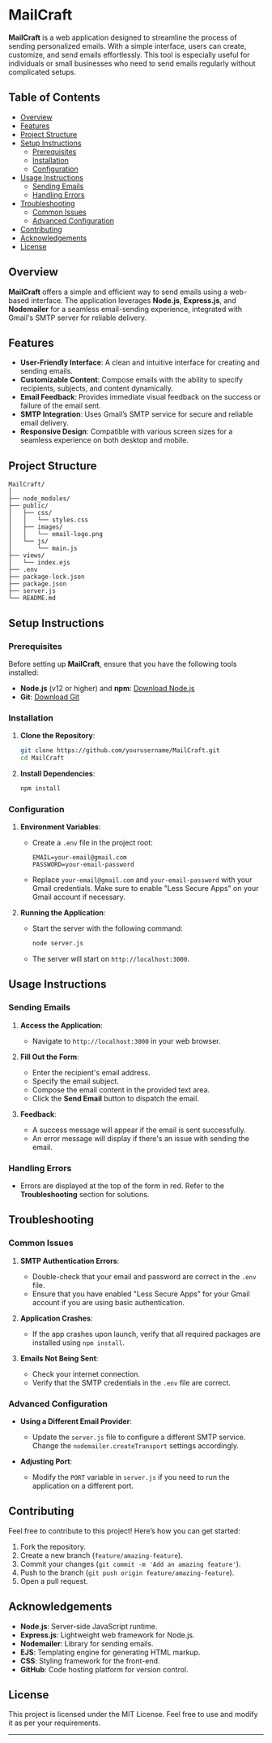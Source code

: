 # MailCraft

**MailCraft** is a web application designed to streamline the process of sending personalized emails. With a simple interface, users can create, customize, and send emails effortlessly. This tool is especially useful for individuals or small businesses who need to send emails regularly without complicated setups.

## Table of Contents
- [Overview](#overview)
- [Features](#features)
- [Project Structure](#project-structure)
- [Setup Instructions](#setup-instructions)
  - [Prerequisites](#prerequisites)
  - [Installation](#installation)
  - [Configuration](#configuration)
- [Usage Instructions](#usage-instructions)
  - [Sending Emails](#sending-emails)
  - [Handling Errors](#handling-errors)
- [Troubleshooting](#troubleshooting)
  - [Common Issues](#common-issues)
  - [Advanced Configuration](#advanced-configuration)
- [Contributing](#contributing)
- [Acknowledgements](#acknowledgements)
- [License](#license)

## Overview
**MailCraft** offers a simple and efficient way to send emails using a web-based interface. The application leverages **Node.js**, **Express.js**, and **Nodemailer** for a seamless email-sending experience, integrated with Gmail's SMTP server for reliable delivery.

## Features
- **User-Friendly Interface**: A clean and intuitive interface for creating and sending emails.
- **Customizable Content**: Compose emails with the ability to specify recipients, subjects, and content dynamically.
- **Email Feedback**: Provides immediate visual feedback on the success or failure of the email sent.
- **SMTP Integration**: Uses Gmail’s SMTP service for secure and reliable email delivery.
- **Responsive Design**: Compatible with various screen sizes for a seamless experience on both desktop and mobile.

## Project Structure
```
MailCraft/
│
├── node_modules/           
├── public/                
│   ├── css/
│   │   └── styles.css      
│   ├── images/
│   │   └── email-logo.png   
│   └── js/
│       └── main.js          
├── views/                   
│   └── index.ejs            
├── .env                     
├── package-lock.json        
├── package.json             
├── server.js                
└── README.md                
```

## Setup Instructions

### Prerequisites
Before setting up **MailCraft**, ensure that you have the following tools installed:
- **Node.js** (v12 or higher) and **npm**: [Download Node.js](https://nodejs.org/)
- **Git**: [Download Git](https://git-scm.com/)

### Installation
1. **Clone the Repository**:
   ```bash
   git clone https://github.com/yourusername/MailCraft.git
   cd MailCraft
   ```

2. **Install Dependencies**:
   ```bash
   npm install
   ```

### Configuration
1. **Environment Variables**:
   - Create a `.env` file in the project root:
     ```env
     EMAIL=your-email@gmail.com
     PASSWORD=your-email-password
     ```
   - Replace `your-email@gmail.com` and `your-email-password` with your Gmail credentials. Make sure to enable "Less Secure Apps" on your Gmail account if necessary.

2. **Running the Application**:
   - Start the server with the following command:
     ```bash
     node server.js
     ```
   - The server will start on `http://localhost:3000`.

## Usage Instructions

### Sending Emails
1. **Access the Application**:
   - Navigate to `http://localhost:3000` in your web browser.
  
2. **Fill Out the Form**:
   - Enter the recipient's email address.
   - Specify the email subject.
   - Compose the email content in the provided text area.
   - Click the **Send Email** button to dispatch the email.

3. **Feedback**:
   - A success message will appear if the email is sent successfully.
   - An error message will display if there's an issue with sending the email.

### Handling Errors
- Errors are displayed at the top of the form in red. Refer to the **Troubleshooting** section for solutions.

## Troubleshooting

### Common Issues
1. **SMTP Authentication Errors**:
   - Double-check that your email and password are correct in the `.env` file.
   - Ensure that you have enabled "Less Secure Apps" for your Gmail account if you are using basic authentication.

2. **Application Crashes**:
   - If the app crashes upon launch, verify that all required packages are installed using `npm install`.

3. **Emails Not Being Sent**:
   - Check your internet connection.
   - Verify that the SMTP credentials in the `.env` file are correct.

### Advanced Configuration
- **Using a Different Email Provider**:
  - Update the `server.js` file to configure a different SMTP service. Change the `nodemailer.createTransport` settings accordingly.

- **Adjusting Port**:
  - Modify the `PORT` variable in `server.js` if you need to run the application on a different port.

## Contributing
Feel free to contribute to this project! Here’s how you can get started:
1. Fork the repository.
2. Create a new branch (`feature/amazing-feature`).
3. Commit your changes (`git commit -m 'Add an amazing feature'`).
4. Push to the branch (`git push origin feature/amazing-feature`).
5. Open a pull request.

## Acknowledgements
- **Node.js**: Server-side JavaScript runtime.
- **Express.js**: Lightweight web framework for Node.js.
- **Nodemailer**: Library for sending emails.
- **EJS**: Templating engine for generating HTML markup.
- **CSS**: Styling framework for the front-end.
- **GitHub**: Code hosting platform for version control.

## License
This project is licensed under the MIT License. Feel free to use and modify it as per your requirements.

---